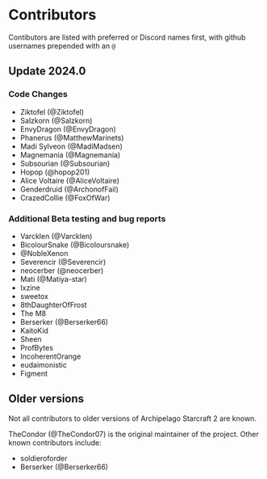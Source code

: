 # Contributors
Contibutors are listed with preferred or Discord names first, with github usernames prepended with an `@`

## Update 2024.0
### Code Changes
* Ziktofel (@Ziktofel)
* Salzkorn (@Salzkorn)
* EnvyDragon (@EnvyDragon)
* Phanerus (@MatthewMarinets)
* Madi Sylveon (@MadiMadsen)
* Magnemania (@Magnemania)
* Subsourian (@Subsourian)
* Hopop (@hopop201)
* Alice Voltaire (@AliceVoltaire)
* Genderdruid (@ArchonofFail)
* CrazedCollie (@FoxOfWar)

### Additional Beta testing and bug reports
* Varcklen (@Varcklen)
* BicolourSnake (@Bicoloursnake)
* @NobleXenon
* Severencir (@Severencir)
* neocerber (@neocerber)
* Mati (@Matiya-star)
* Ixzine
* sweetox
* 8thDaughterOfFrost
* The M8
* Berserker (@Berserker66)
* KaitoKid
* Sheen
* ProfBytes
* IncoherentOrange
* eudaimonistic
* Figment

## Older versions
Not all contributors to older versions of Archipelago Starcraft 2 are known.

TheCondor (@TheCondor07) is the original maintainer of the project. Other known contributors include:
* soldieroforder
* Berserker (@Berserker66)
